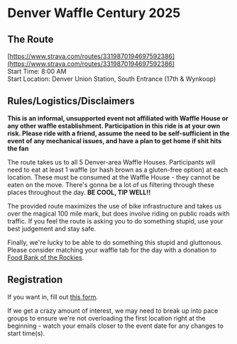 # Denver Waffle Century 2025

## The Route
[https://www.strava.com/routes/3319870194697592386](https://www.strava.com/routes/3319870194697592386)  
Start Time: 8:00 AM  
Start Location: Denver Union Station, South Entrance (17th & Wynkoop)
## Rules/Logistics/Disclaimers

**This is an informal, unsupported event not affiliated with Waffle House or any other waffle establishment. Participation in this ride is at your own risk. Please ride with a friend, assume the need to be self-sufficient in the event of any mechanical issues, and have a plan to get home if shit hits the fan**

The route takes us to all 5 Denver-area Waffle Houses. Participants will need to eat at least 1 waffle (or hash brown as a gluten-free option) at each location. These must be consumed at the Waffle House - they cannot be eaten on the move. There's gonna be a lot of us filtering through these places throughout the day. **BE COOL, TIP WELL!!**

The provided route maximizes the use of bike infrastructure and takes us over the magical 100 mile mark, but does involve riding on public roads with traffic. If you feel the route is asking you to do something stupid, use your best judgement and stay safe.

Finally, we're lucky to be able to do something this stupid and gluttonous. Please consider matching your waffle tab for the day with a donation to [Food Bank of the Rockies](https://www.foodbankrockies.org/).
## Registration

If you want in, fill out [this form](https://docs.google.com/forms/d/e/1FAIpQLSeCPEczKyEtDJ75Y_vf9FFLGu9WzS93TahbZSmXuhdfbhj5rQ/viewform?usp=header).

If we get a crazy amount of interest, we may need to break up into pace groups to ensure we're not overloading the first location right at the beginning - watch your emails closer to the event date for any changes to start time(s).
